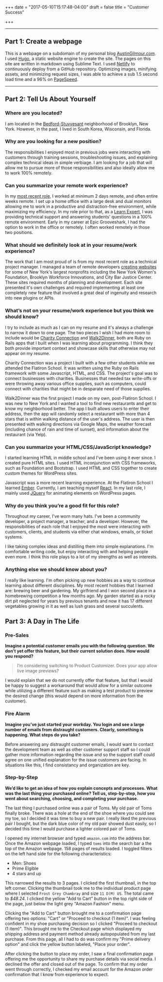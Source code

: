 +++
date = "2017-05-10T15:17:48-04:00"
draft = false
title = "Customer Success"

+++

-----

## Part 1: Create a webpage
This is a webpage on a subdomain of my personal blog [AustinGilmour.com](http://www.austingilmour.com). I used [Hugo](http://gohugo.io/), a static website engine to create the site.  The pages on this site are written in markdown using Sublime Text. I used [Netlify](http://www.netlify.com) to continuously deploy from a GitHub repository. Optimizing images, minifying assets, and minimizing request sizes, I was able to achieve a sub 1.5 second load time and a 96% on [PageSpeed](https://gtmetrix.com/reports/portfolio.austingilmour.com/N1A30tv2).

-----

## Part 2: Tell Us About Yourself

### Where are you located?
I am located in the [Bedford-Stuyvesant](https://en.wikipedia.org/wiki/Bedford%E2%80%93Stuyvesant,_Brooklyn) neighborhood of Brooklyn, New York. However, in the past, I lived in South Korea, Wisconsin, and Florida.

### Why are you looking for a new position?
The responsibilities I enjoyed most in previous jobs were interacting with customers through training sessions, troubleshooting issues, and explaining complex technical ideas in simple verbiage. I am looking for a job that will allow me to pursue more of those responsibilities and also ideally allow me to work 100% remotely.

### Can you summarize your remote work experience?
In my [most recent role](/about#experience), I worked at minimum 2 days remote, and often entire weeks remote. I set up a home office with a large desk and dual monitors allowing me to work in a productive and distraction-free environment, while maximizing my efficiency. In my role prior to that, as a [Learn Expert](/about#experience), I was providing technical support and answering students' questions in a 100% remote environment. Early in my career at Epic Grooveshark, I had the option to work in the office or remotely. I often worked remotely in those two positions.  

### What should we definitely look at in your resume/work experience?
The work that I am most proud of is from my most recent role as a technical project manager. I managed a team of remote developers [creating websites](/) for some of New York's largest nonprofits including the New York Women's Foundation, Brooklyn Workforce Innovations, and City Bar Justice Center. These sites required months of planning and development. Each site presented it's own challenges and required implementing at least one completely new feature that involved a great deal of ingenuity and research into new plugins or APIs.

### What’s not on your resume/work experience but you think we should know?
I try to include as much as I can on my resume and it's always a challenge to narrow it down to one page. The two pieces I wish I had more room to include would be [Charity Connection](https://charity-connection.herokuapp.com/) and [Walk2Dinner](https://walk2dinner.herokuapp.com/), both are Ruby on Rails apps that I built when I was learning about programming. I think they both provide important context and showcase skills that otherwise may not appear on my resume. 

Charity Connection was a project I built with a few other students while we attended the Flatiron School. It was written using the Ruby on Rails framework with some Javascript, HTML, and CSS. The project's goal was to connect businesses with charities. Businesses that needed tax write-offs or were throwing away various office supplies, such as computers, could connect with charities that might be in desparate need of those supplies.

Walk2Dinner was the first project I made on my own, post-Flatiron School. I was new to New York and I wanted a tool to find new restaurants and get to know my neighborhood better. The app I built allows users to enter their address, then the app will randomly select a restaurant with more than 4 stars that is within walking distance of the user's address. The user is then presented with walking directions via Google Maps, the weather forecast (including chance of rain and time of sunset), and information about the restaurant (via Yelp).

### Can you summarize your HTML/CSS/JavaScript knowledge?
I started learning HTML in middle school and I've been using it ever since. I created pure HTML sites. I used HTML inconjunction with CSS frameworks, such as Foundation and Bootstrap. I used HTML and CSS together to create custom themes for WordPress sites. 

Javascript was a more recent learning experience. At the Flatiron School I learned [Ember](https://www.emberjs.com/). Currently, I am teaching myself [React](https://code.facebook.com/projects/176988925806765/react/). In my last role, I mainly used [JQuery](https://jquery.com/) for animating elements on WordPress pages. 

### Why do you think you’re a good fit for this role?
Throughout my career, I've worn many hats. I've been a community developer, a project manager, a teacher, and a developer. However, the responsibilities of each role that I enjoyed the most were interacting with customers, clients, and students via either chat windows, emails, or ticket systems. 

I like taking complex ideas and distilling them into simple explanations. I'm comfortable writing code, but enjoy interacting with and helping people even more. I think this role plays to a lot of my strengths as well as interests.

### Anything else we should know about you?
I really like learning. I'm often picking up new hobbies as a way to continue learning about different disciplines. My most recent hobbies that I learned are: brewing beer and gardening. My girlfriend and I won second place in a homebrewing competition a few months ago. My garden started as a rocky dirt pit neglected for years by previous tenants and now it has 17 different vegetables growing in it as well as lush grass and several succulents. 

## Part 3: A Day in The Life

### Pre-Sales

**Imagine a potential customer emails you with the following question. We don’t yet offer this feature, but their current solution does. How would you respond?**

> I’m considering switching to Product Customizer. Does your app allow live image previews?

I would explain that we do not currently offer that feature, but that I would be happy to suggest a workaround that would allow for a similar outcome while utilizing a different feature such as making a test product to preview the desired change (this would depend on more information from the customer). 

### Fire Alarm
**Imagine you’ve just started your workday. You login and see a large number of emails from distraught customers. Clearly, something is happening. What steps do you take?**

Before answering any distraught customer emails, I would want to contact the development team as well as other customer support staff so I could gather more information regarding the issue and so the support staff could agree on one unified explanation for the issue customers are facing. In situations like this, I find consistancy and organization are key.

### Step-by-Step
**We’d like to get an idea of how you explain concepts and processes. What was the last thing your purchased online? Tell us, step-by-step, how you went about searching, choosing, and completing your purchase.**

The last thing I purchased online was a pair of Toms. My old pair of Toms finally broke. There was a hole at the end of the shoe where you could see my toe, so I decided it was time to buy a new pair. I really liked the previous pair I bought, but the dark blue color of my old pair showed dust easily, so I decided this time I would purchase a lighter colored pair of Toms. 

I opened my internet browser and typed `amazon.com` into the address bar. Once the Amazon webpage loaded, I typed `toms` into the search bar a the top of the Amazon webpage. 158 pages of results loaded. I toggled filters on the left hand side for the following characteristics:

 - Men: Shoes
 - Prime Elgible
 - 4 stars and up

This narrowed the results to 3 pages. I clicked the first thumbnail, in the top left corner. Clicking the thumbnail took me to the individual product page where I selected `Frost Grey Chambray` and size `11 D(M) US`. The total came to *$48.24*. I clicked the yellow "Add to Cart" button in the top right side of the page, just below the light grey "Amazon Fashion" menu. 

Clicking the "Add to Cart" button brought me to a confirmation page offering two options: "Cart" or "Proceed to checkout (1 item)". I was feeling confident in my shoe purchasing decision so I clicked "Proceed to checkout (1 item)".  This brought me to the Checkout page which displayed my shipping address and payment method already autopopulated from my last purchase. From this page, all I had to do was confirm my "Prime delivery option" and click the yellow button labeled, "Place your order". 

After clicking the button to place my order, I saw a final confirmation page offering me the opportunity to share my purchase details via social media. I declined the offer and closed out of the page. To confirm that my order went through correctly, I checked my email account for the Amazon order confirmation that I know from experience to expect. 



















